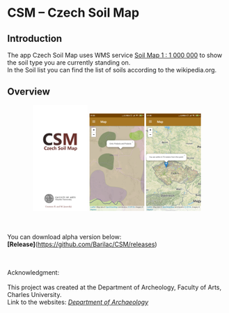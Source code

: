 # CSM – Czech Soil Map

## Introduction

The app Czech Soil Map uses WMS service <a href= "http://www.geology.cz/extranet/mapy/mapy-online/wms">Soil Map 1 : 1 000 000</a> to show the soil type you are currently standing on. <br>
In the Soil list you can find the list of soils according to the wikipedia.org.

## Overview
<p align="center">
<img src="media/images/screen0.png" width="25%">

<img src="media/images/screen1.png" width="25%">

<img src="media/images/screen2.png" width="25%">
</p>

<br><br>
You can download alpha version below:
<br>
<b>[Release]</b>(https://github.com/Barilac/CSM/releases)

<br><br>
Acknowledgment: <br><br>
This project was created at the Department of Archeology, Faculty of Arts, Charles University.<br>
Link to the websites: <i><a href="http://uprav.ff.cuni.cz">Department of Archaeology</a></i>
